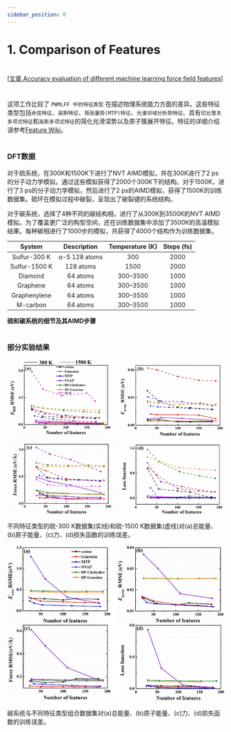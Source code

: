 ```yaml
---
sidebar_position: 0
---
```


# 1. Comparison of Features

#
[[文章 Accuracy evaluation of different machine learning force field features]](https://iopscience.iop.org/article/10.1088/1367-2630/acf2bb/pdf)

#
这项工作比较了 `PWMLFF 中的特征类型` 在描述物理系统能力方面的差异。这些特征类型包括`余弦特征`、`高斯特征`、`矩张量势(MTP)特征`、`光谱邻域分析势特征`、具有`切比雪夫多项式特征`和`高斯多项式特征`的简化光滑深势以及原子簇展开特征。特征的详细介绍请参考[Feature Wiki](../models/nn/README.md)。

#
### DFT数据

对于硫系统，在300K和1500K下进行了NVT AIMD模拟，并在300K进行了2 ps的分子动力学模拟。通过这些模拟获得了2000个300K下的结构。对于1500K，进行了3 ps的分子动力学模拟，然后进行了2 ps的AIMD模拟，获得了1500K的训练数据集。硫环在模拟过程中破裂，呈现出了破裂键的系统结构。

对于碳系统，选择了4种不同的碳结构相，进行了从300K到3500K的NVT AIMD模拟。为了覆盖更广泛的构型空间，还在训练数据集中添加了3500K的高温模拟结果。每种碳相进行了1000步的模拟，共获得了4000个结构作为训练数据集。

|    System     | Description   | Temperature (K) | Steps (fs) |
|:-------------:|:-------------:|:----------------:|:----------:|
|  Sulfur-300 K | α-S 128 atoms |        300       |    2000    |
| Sulfur-1500 K |   128 atoms   |       1500       |    2000    |
|    Diamond    |    64 atoms   |      300–3500    |    1000    |
|   Graphene    |    64 atoms   |      300–3500    |    1000    |
|  Graphenylene |    64 atoms   |      300–3500    |    1000    |
|    M-carbon   |    64 atoms   |      300–3500    |    1000    |

 **硫和碳系统的细节及其AIMD步骤**
#
 ### 部分实验结果

![proportion_time](./pictures/exp_1_e_f_loss.png)

不同特征类型的硫-300 K数据集(实线)和硫-1500 K数据集(虚线)对(a)总能量、(b)原子能量、(c)力、(d)损失函数的训练误差。


<!-- ![proportion_time](./pictures/exp_1_e_f_loss_2.png)

硫-300 K和硫-1500 K组合数据集和不同特征类型对(a)总能量、(b)原子能量、(c)力、(d)损失函数的训练误差。 -->


![proportion_time](./pictures/exp_1_e_f_loss_3.png)

碳系统与不同特征类型组合数据集对(a)总能量、(b)原子能量、(c)力、(d)损失函数的训练误差。
